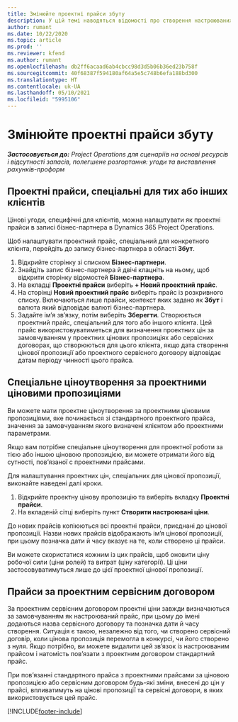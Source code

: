 ```yaml
---
title: Змінюйте проектні прайси збуту
description: У цій темі наводяться відомості про створення настроюваних прайсів збуту.
author: rumant
ms.date: 10/22/2020
ms.topic: article
ms.prod: ''
ms.reviewer: kfend
ms.author: rumant
ms.openlocfilehash: db2ff6acaad6ab4cbcc98d3d5b06b36ed23b758f
ms.sourcegitcommit: 40f68387f594180af64a5e5c748b6efa188bd300
ms.translationtype: HT
ms.contentlocale: uk-UA
ms.lasthandoff: 05/10/2021
ms.locfileid: "5995106"
---
```

# <a name="override-project-sales-price-lists"></a>Змінюйте проектні прайси збуту

_**Застосовується до:** Project Operations для сценаріїв на основі ресурсів і відсутності запасів, полегшене розгортання: угоди та виставлення рахунків-проформ_

## <a name="customer-specific-project-price-lists"></a>Проектні прайси, спеціальні для тих або інших клієнтів

Цінові угоди, специфічні для клієнтів, можна налаштувати як проектні прайси в записі бізнес-партнера в Dynamics 365 Project Operations.

Щоб налаштувати проектний прайс, спеціальний для конкретного клієнта, перейдіть до запису бізнес-партнера в області **Збут**.

1. Відкрийте сторінку зі списком **Бізнес-партнери**.
2. Знайдіть запис бізнес-партнера й двічі клацніть на ньому, щоб відкрити сторінку відомостей **Бізнес-партнера**.
3. На вкладці **Проектні прайси** виберіть **+ Новий проектний прайс**.
4. На сторінці **Новий проектний прайс** виберіть прайс із розкривного списку. Включаються лише прайси, контекст яких задано як **Збут** і валюта який відповідає валюті бізнес-партнера.
5. Задайте ім’я зв’язку, потім виберіть **Зберегти**. Створюється проектний прайс, спеціальний для того або іншого клієнта. Цей прайс використовуватиметься для визначення проектних цін за замовчуванням у проектних цінових пропозиціях або сервісних договорах, що створюються для цього клієнта, якщо дата створення цінової пропозиції або проектного сервісного договору відповідає датам періоду чинності цього прайса.

## <a name="custom-pricing-on-project-quotes"></a>Спеціальне ціноутворення за проектними ціновими пропозиціями

Ви можете мати проектне ціноутворення за проектними ціновими пропозиціями, яке починається зі стандартного проектного прайса, значення за замовчуванням якого визначені клієнтом або проектними параметрами.

Якщо вам потрібне спеціальне ціноутворення для проектної роботи за тією або іншою ціновою пропозицією, ви можете отримати його від сутності, пов’язаної с проектними прайсами.

Для налаштування проектних цін, спеціальних для цінової пропозиції, виконайте наведені далі кроки.

1. Відкрийте проектну цінову пропозицію та виберіть вкладку **Проектні прайси**.
2. На вкладеній сітці виберіть пункт **Створити настроювані ціни**.

До нових прайсів копіюються всі проектні прайси, приєднані до цінової пропозиції. Назви нових прайсів відображають ім’я цінової пропозиції, при цьому позначка дати й часу вказує на те, коли створено ці прайси.

Ви можете скористатися кожним із цих прайсів, щоб оновити ціну робочої сили (ціни ролей) та витрат (ціну категорії). Ці ціни застосовуватимуться лише до цієї проектної цінової пропозиції.

## <a name="price-lists-on-a-project-contract"></a>Прайси за проектним сервісним договором

За проектним сервісним договором проектні ціни завжди визначаються за замовчуванням як настроюваний прайс, при цьому до імені додаються назва сервісного договору та позначка дати й часу створення. Ситуація є такою, незалежно від того, чи створено сервісний договір, коли цінова пропозиція перемогла в конкурсі, чи його створено з нуля. Якщо потрібно, ви можете видалити цей зв’язок із настроюваним прайсом і натомість пов’язати з проектним договором стандартний прайс.

При пов’язанні стандартного прайса з проектними прайсами за ціновою пропозицією або сервісним договором будь-які зміни, внесені до цін у прайсі, впливатимуть на цінові пропозиції та сервісні договори, в яких використовується цей прайс.


[!INCLUDE[footer-include](../includes/footer-banner.md)]